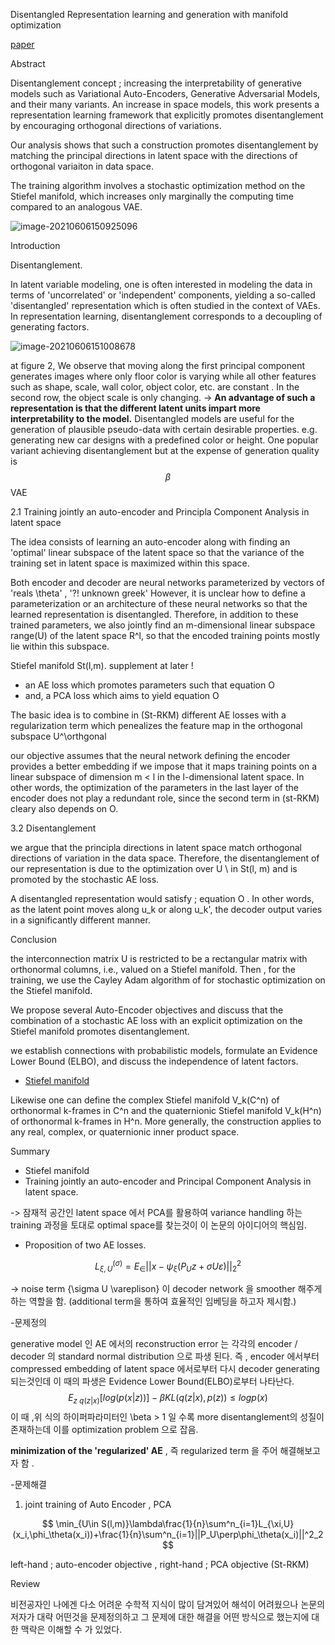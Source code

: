 Disentangled Representation learning and generation with manifold optimization

[paper](https://arxiv.org/abs/2006.07046)

Abstract

Disentanglement concept ; increasing the interpretability of generative models such as Variational Auto-Encoders, Generative Adversarial Models, and their many variants. An increase in space models, this work presents a representation learning framework that explicitly promotes disentanglement by encouraging orthogonal directions of variations.



Our analysis shows that such a construction promotes disentanglement by matching the principal directions in latent space with the directions of orthogonal variaiton in data space.

The training algorithm involves a stochastic optimization method on the Stiefel manifold, which increases only marginally the computing time compared to an analogous VAE.

![image-20210606150925096](C:\Users\user\AppData\Roaming\Typora\typora-user-images\image-20210606150925096.png)



Introduction

Disentanglement. 

In latent variable modeling, one is often interested in modeling the data in terms of 'uncorrelated' or 'independent' components, yielding a so-called 'disentangled' representation which is often studied in the context of VAEs. In representation learning, disentanglement corresponds to a decoupling of generating factors.

![image-20210606151008678](C:\Users\user\AppData\Roaming\Typora\typora-user-images\image-20210606151008678.png)

at figure 2,  We observe that moving along the first principal component generates images where only floor color is varying while all other features such as shape, scale, wall color, object color, etc. are constant . In the second row, the object scale is only changing. -> **An advantage of such a representation is that the different latent units impart more interpretability to the model.** Disentangled models are useful for the generation of plausible pseudo-data with certain desirable properties. e.g. generating new car designs with a predefined color or height. One popular variant achieving disentanglement but at the expense of generation quality is $$\beta$$VAE





2.1 Training jointly an auto-encoder and Principla Component Analysis in latent space

The idea consists of learning an auto-encoder along with finding an 'optimal' linear subspace of the latent space so that the variance of the training set in latent space is maximized within this space.

Both encoder and decoder are neural networks parameterized by vectors of 'reals \theta' , '?! unknown greek' However, it is unclear how to define a parameterization or an architecture of these neural networks so that the learned representation is disentangled. Therefore, in addition to these trained parameters, we also jointly find an m-dimensional linear subspace range(U) of the latent space R^l, so that the encoded training points mostly lie within this subspace.

Stiefel manifold St(l,m). supplement at later ! 

- an AE loss which promotes parameters such that equation O
- and, a PCA loss which aims to yield equation O

The basic idea is to combine in (St-RKM) different AE losses with a regularization term which penealizes the feature map in the orthogonal subspace U^\orthgonal 

our objective assumes that the neural network defining the encoder provides a better embedding if we impose that it maps training points on a linear subspace of dimension m < l in the l-dimensional latent space. In other words, the optimization of the parameters in the last layer of the encoder does not play a redundant role, since the second term in (st-RKM) cleary also depends on O.

3.2 Disentanglement

we argue that the principla directions in latent space match orthogonal directions of variation in the data space. Therefore, the disentanglement of our representation is due to the optimization over U \ in St(l, m) and is promoted by the stochastic AE loss. 

A disentangled representation would satisfy ; equation O . In other words, as the latent point moves along u_k or along u_k', the decoder output varies in a significantly different manner.

Conclusion

the interconnection matrix U is restricted to be a rectangular matrix with orthonormal columns, i.e., valued on a Stiefel manifold. Then , for the training, we use the Cayley Adam algorithm of for stochastic optimization on the Stiefel manifold. 

We propose several Auto-Encoder objectives and discuss that the combination of a stochastic AE loss with an explicit optimization on the Stiefel manifold promotes disentanglement.

we establish connections with probabilistic models, formulate an Evidence Lower Bound (ELBO), and discuss the independence of latent factors.

* [Stiefel manifold](https://en.wikipedia.org/wiki/Stiefel_manifold) 

Likewise one can define the complex Stiefel manifold V_k(C^n) of orthonormal k-frames in C^n and the quaternionic Stiefel manifold V_k(H^n) of orthonormal k-frames in H^n. More generally, the construction applies to any real, complex, or quaternionic inner product space.



Summary

- Stiefel manifold
- Training jointly an auto-encoder and Principal Component Analysis in latent space.

-> 잠재적 공간인 latent space 에서 PCA를 활용하여 variance handling 하는 training 과정을 토대로 optimal space를 찾는것이 이 논문의 아이디어의 핵심임.

- Proposition of two AE losses.

$$
L^{(\sigma)}_{\xi,U} = E_{\in}||x-\psi_{\xi}(P_Uz+\sigma U\varepsilon)||_2^2
$$

-> noise term {\sigma U \vareplison} 이 decoder network 을 smoother 해주게 하는 역할을 함. (additional term을 통하여 효율적인 임베딩을 하고자 제시함.)

-문제정의 

generative model 인 AE 에서의 reconstruction error 는 각각의 encoder / decoder 의 standard normal distribution 으로 파생 된다. 즉 , encoder 에서부터 compressed embedding of latent space 에서로부터 다시 decoder generating 되는것인데 이 때의 파생은 Evidence Lower Bound(ELBO)로부터 나타난다. 
$$
E_{z~q(z|x)}[log(p(x|z))]-\beta KL(q(z|x),p(z)) \leq logp(x)
$$
이 때 ,위 식의 하이퍼파라미터인  \beta > 1 일 수록 more disentanglement의 성질이 존재하는데 이를 optimization problem 으로 잡음.

**minimization of the 'regularized' AE** , 즉 regularized term 을 주어 해결해보고자 함 . 

-문제해결

1. joint training of Auto Encoder , PCA

$$
\min_{U\in S(l,m)}\lambda\frac{1}{n}\sum^n_{i=1}L_{\xi,U}(x_i,\phi_\theta(x_i))+\frac{1}{n}\sum^n_{i=1}||P_U\perp\phi_\theta(x_i)||^2_2
$$

left-hand ; auto-encoder objective , right-hand ; PCA objective (St-RKM)



Review 

비전공자인 나에겐 다소 어려운 수학적 지식이 많이 담겨있어 해석이 어려웠으나 논문의 저자가 대략 어떤것을 문제정의하고 그 문제에 대한 해결을 어떤 방식으로 했는지에 대한 맥락은 이해할 수 가 있었다.



















